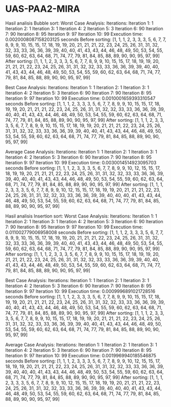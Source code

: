 # UAS-PAA2-MIRA
Hasil analisis Bubble sort:
Worst Case Analysis:
Iterations:
Iteration 1: 1
Iteration 2: 1
Iteration 3: 1
Iteration 4: 2
Iteration 5: 3
Iteration 6: 90
Iteration 7: 90
Iteration 8: 95
Iteration 9: 97
Iteration 10: 99
Execution time: 0.0020008087158203125 seconds
Before sorting: [1, 1, 1, 2, 3, 3, 3, 5, 6, 7, 7, 8, 9, 9, 10, 15, 15, 17, 18, 19, 19, 20, 21, 21, 21, 22, 23, 24, 25, 26, 31, 31, 32, 32, 33, 33, 36, 36, 39, 39, 40, 40, 41, 43, 43, 44, 46, 48, 49, 50, 53, 54, 55, 59, 60, 62, 63, 64, 68, 71, 74, 77, 79, 81, 84, 85, 88, 89, 90, 90, 95, 97, 99]
After sorting: [1, 1, 1, 2, 3, 3, 3, 5, 6, 7, 7, 8, 9, 9, 10, 15, 15, 17, 18, 19, 19, 20, 21, 21, 21, 22, 23, 24, 25, 26, 31, 31, 32, 32, 33, 33, 36, 36, 39, 39, 40, 40, 41, 43, 43, 44, 46, 48, 49, 50, 53, 54, 55, 59, 60, 62, 63, 64, 68, 71, 74, 77, 79, 81, 84, 85, 88, 89, 90, 90, 95, 97, 99]

Best Case Analysis:
Iterations:
Iteration 1: 1
Iteration 2: 1
Iteration 3: 1
Iteration 4: 2
Iteration 5: 3
Iteration 6: 90
Iteration 7: 90
Iteration 8: 95
Iteration 9: 97
Iteration 10: 99
Execution time: 0.0010001659393310547 seconds
Before sorting: [1, 1, 1, 2, 3, 3, 3, 5, 6, 7, 7, 8, 9, 9, 10, 15, 15, 17, 18, 19, 19, 20, 21, 21, 21, 22, 23, 24, 25, 26, 31, 31, 32, 32, 33, 33, 36, 36, 39, 39, 40, 40, 41, 43, 43, 44, 46, 48, 49, 50, 53, 54, 55, 59, 60, 62, 63, 64, 68, 71, 74, 77, 79, 81, 84, 85, 88, 89, 90, 90, 95, 97, 99]
After sorting: [1, 1, 1, 2, 3, 3, 3, 5, 6, 7, 7, 8, 9, 9, 10, 15, 15, 17, 18, 19, 19, 20, 21, 21, 21, 22, 23, 24, 25, 26, 31, 31, 32, 32, 33, 33, 36, 36, 39, 39, 40, 40, 41, 43, 43, 44, 46, 48, 49, 50, 53, 54, 55, 59, 60, 62, 63, 64, 68, 71, 74, 77, 79, 81, 84, 85, 88, 89, 90, 90, 95, 97, 99]

Average Case Analysis:
Iterations:
Iteration 1: 1
Iteration 2: 1
Iteration 3: 1
Iteration 4: 2
Iteration 5: 3
Iteration 6: 90
Iteration 7: 90
Iteration 8: 95
Iteration 9: 97
Iteration 10: 99
Execution time: 0.0030014514923095703 seconds
Before sorting: [1, 1, 1, 2, 3, 3, 3, 5, 6, 7, 7, 8, 9, 9, 10, 12, 15, 15, 17, 18, 19, 19, 20, 21, 21, 21, 22, 23, 24, 25, 26, 31, 31, 32, 32, 33, 33, 36, 36, 39, 39, 40, 40, 40, 41, 43, 43, 44, 46, 48, 49, 50, 53, 54, 55, 59, 60, 62, 63, 64, 68, 71, 74, 77, 79, 81, 84, 85, 88, 89, 90, 90, 95, 97, 99]
After sorting: [1, 1, 1, 2, 3, 3, 3, 5, 6, 7, 7, 8, 9, 9, 10, 12, 15, 15, 17, 18, 19, 19, 20, 21, 21, 21, 22, 23, 24, 25, 26, 31, 31, 32, 32, 33, 33, 36, 36, 39, 39, 40, 40, 40, 41, 43, 43, 44, 46, 48, 49, 50, 53, 54, 55, 59, 60, 62, 63, 64, 68, 71, 74, 77, 79, 81, 84, 85, 88, 89, 90, 90, 95, 97, 99]

Hasil analisis Insertion sort:
Worst Case Analysis:
Iterations:
Iteration 1: 1
Iteration 2: 1
Iteration 3: 1
Iteration 4: 2
Iteration 5: 3
Iteration 6: 90
Iteration 7: 90
Iteration 8: 95
Iteration 9: 97
Iteration 10: 99
Execution time: 0.011002779006958008 seconds
Before sorting: [1, 1, 1, 2, 3, 3, 3, 5, 6, 7, 7, 8, 9, 9, 10, 15, 15, 17, 18, 19, 19, 20, 21, 21, 21, 22, 23, 24, 25, 26, 31, 31, 32, 32, 33, 33, 36, 36, 39, 39, 40, 40, 41, 43, 43, 44, 46, 48, 49, 50, 53, 54, 55, 59, 60, 62, 63, 64, 68, 71, 74, 77, 79, 81, 84, 85, 88, 89, 90, 90, 95, 97, 99]
After sorting: [1, 1, 1, 2, 3, 3, 3, 5, 6, 7, 7, 8, 9, 9, 10, 15, 15, 17, 18, 19, 19, 20, 21, 21, 21, 22, 23, 24, 25, 26, 31, 31, 32, 32, 33, 33, 36, 36, 39, 39, 40, 40, 41, 43, 43, 44, 46, 48, 49, 50, 53, 54, 55, 59, 60, 62, 63, 64, 68, 71, 74, 77, 79, 81, 84, 85, 88, 89, 90, 90, 95, 97, 99]

Best Case Analysis:
Iterations:
Iteration 1: 1
Iteration 2: 1
Iteration 3: 1
Iteration 4: 2
Iteration 5: 3
Iteration 6: 90
Iteration 7: 90
Iteration 8: 95
Iteration 9: 97
Iteration 10: 99
Execution time: 0.0009996891021728516 seconds
Before sorting: [1, 1, 1, 2, 3, 3, 3, 5, 6, 7, 7, 8, 9, 9, 10, 15, 15, 17, 18, 19, 19, 20, 21, 21, 21, 22, 23, 24, 25, 26, 31, 31, 32, 32, 33, 33, 36, 36, 39, 39, 40, 40, 41, 43, 43, 44, 46, 48, 49, 50, 53, 54, 55, 59, 60, 62, 63, 64, 68, 71, 74, 77, 79, 81, 84, 85, 88, 89, 90, 90, 95, 97, 99]
After sorting: [1, 1, 1, 2, 3, 3, 3, 5, 6, 7, 7, 8, 9, 9, 10, 15, 15, 17, 18, 19, 19, 20, 21, 21, 21, 22, 23, 24, 25, 26, 31, 31, 32, 32, 33, 33, 36, 36, 39, 39, 40, 40, 41, 43, 43, 44, 46, 48, 49, 50, 53, 54, 55, 59, 60, 62, 63, 64, 68, 71, 74, 77, 79, 81, 84, 85, 88, 89, 90, 90, 95, 97, 99]

Average Case Analysis:
Iterations:
Iteration 1: 1
Iteration 2: 1
Iteration 3: 1
Iteration 4: 2
Iteration 5: 3
Iteration 6: 90
Iteration 7: 90
Iteration 8: 95
Iteration 9: 97
Iteration 10: 99
Execution time: 0.0019969940185546875 seconds
Before sorting: [1, 1, 1, 2, 3, 3, 3, 5, 6, 7, 7, 8, 9, 9, 10, 12, 15, 15, 17, 18, 19, 19, 20, 21, 21, 21, 22, 23, 24, 25, 26, 31, 31, 32, 32, 33, 33, 36, 36, 39, 39, 40, 40, 40, 41, 43, 43, 44, 46, 48, 49, 50, 53, 54, 55, 59, 60, 62, 63, 64, 68, 71, 74, 77, 79, 81, 84, 85, 88, 89, 90, 90, 95, 97, 99]
After sorting: [1, 1, 1, 2, 3, 3, 3, 5, 6, 7, 7, 8, 9, 9, 10, 12, 15, 15, 17, 18, 19, 19, 20, 21, 21, 21, 22, 23, 24, 25, 26, 31, 31, 32, 32, 33, 33, 36, 36, 39, 39, 40, 40, 40, 41, 43, 43, 44, 46, 48, 49, 50, 53, 54, 55, 59, 60, 62, 63, 64, 68, 71, 74, 77, 79, 81, 84, 85, 88, 89, 90, 90, 95, 97, 99]
